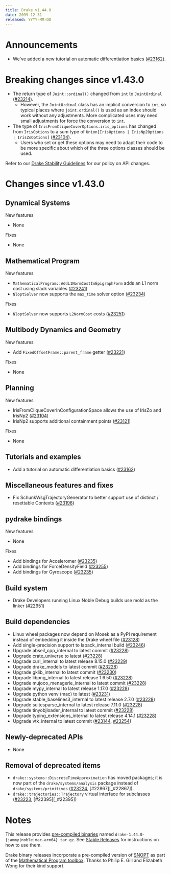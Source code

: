 ```yaml
---
title: Drake v1.44.0
date: 2099-12-31
released: YYYY-MM-DD
---
```


# Announcements

* We've added a new tutorial on automatic differentiation basics ([#23162][_#23162]).

# Breaking changes since v1.43.0

* The return type of `Joint::ordinal()` changed from `int` to `JointOrdinal`
  ([#23214][_#23214]).
  * However, the `JointOrdinal` class has an implicit conversion to `int`, so
    typical places where `joint.ordinal()` is used as an index should work
    without any adjustments. More complicated uses may need small adjustments
	for force the conversion to `int`.
* The type of `IrisFromCliqueCoverOptions.iris_options` has changed from
  `IrisOptions` to a sum type of `Union[IrisOptions | IrisNp2Options |
  IrisZoOptions]` ([#23104][_#23104]).
  * Users who set or get these options may need to adapt their code to be more
    specific about which of the three options classes should be used.

Refer to our [Drake Stability Guidelines](/stable.html) for our policy
on API changes.

# Changes since v1.43.0

## Dynamical Systems

<!-- <relnotes for systems go here> -->

New features

* None

Fixes

* None

## Mathematical Program

<!-- <relnotes for solvers go here> -->

New features

* `MathematicalProgram::AddL1NormCostInEpigraphForm` adds an L1 norm cost using slack variables ([#23241][_#23241])
* `NloptSolver` now supports the `max_time` solver option ([#23234][_#23234])

Fixes

* `NloptSolver` now supports `L2NormCost` costs ([#23251][_#23251])

## Multibody Dynamics and Geometry

<!-- <relnotes for geometry,multibody go here> -->

New features

* Add `FixedOffsetFrame::parent_frame` getter ([#23221][_#23221])

Fixes

* None

## Planning

<!-- <relnotes for planning go here> -->

New features

* IrisFromCliqueCoverInConfigurationSpace allows the use of IrisZo and IrisNp2 ([#23104][_#23104])
* IrisNp2 supports additional containment points ([#23121][_#23121])

Fixes

* None

## Tutorials and examples

<!-- <relnotes for examples,tutorials go here> -->

* Add a tutorial on automatic differentiation basics ([#23162][_#23162])

## Miscellaneous features and fixes

<!-- <relnotes for common,math,lcm,lcmtypes,manipulation,perception,visualization go here> -->

* Fix SchunkWsgTrajectoryGenerator to better support use of distinct / resettable Contexts ([#23196][_#23196])

## pydrake bindings

<!-- <relnotes for bindings go here> -->

New features

* None

Fixes

* Add bindings for Acceleromer ([#23235][_#23235])
* Add bindings for ForceDensityField ([#23255][_#23255])
* Add bindings for Gyroscope ([#23235][_#23235])

## Build system

<!-- <relnotes for cmake,doc,setup,third_party,tools go here> -->

* Drake Developers running Linux Noble Debug builds use mold as the linker ([#22951][_#22951])

## Build dependencies

<!-- <relnotes for workspace go here> -->

* Linux wheel packages now depend on Mosek as a PyPI requirement instead of embedding it inside the Drake wheel file ([#23128][_#23128])
* Add single-precision support to lapack_internal build ([#23246][_#23246])
* Upgrade abseil_cpp_internal to latest commit ([#23228][_#23228])
* Upgrade crate_universe to latest ([#23228][_#23228])
* Upgrade curl_internal to latest release 8.15.0 ([#23229][_#23229])
* Upgrade drake_models to latest commit ([#23228][_#23228])
* Upgrade gklib_internal to latest commit ([#23230][_#23230])
* Upgrade libpng_internal to latest release 1.6.50 ([#23228][_#23228])
* Upgrade mujoco_menagerie_internal to latest commit ([#23228][_#23228])
* Upgrade mypy_internal to latest release 1.17.0 ([#23228][_#23228])
* Upgrade python venv (mac) to latest ([#23231][_#23231])
* Upgrade stable_baselines3_internal to latest release 2.7.0 ([#23228][_#23228])
* Upgrade suitesparse_internal to latest release 7.11.0 ([#23228][_#23228])
* Upgrade tinyobjloader_internal to latest commit ([#23228][_#23228])
* Upgrade typing_extensions_internal to latest release 4.14.1 ([#23228][_#23228])
* Upgrade vtk_internal to latest commit ([#23144][_#23144], [#23254][_#23254])

## Newly-deprecated APIs

* None

## Removal of deprecated items

* `drake::systems::DiscreteTimeApproximation` has moved packages; it is now part of the `drake/systems/analysis` package instead of `drake/systems/primitives` ([#23224][_#23224], [#22867][_#22867]).
* `drake::trajectories::Trajectory` virtual interface for subclasses ([#23223][_#23223], [#22395][_#22395])

# Notes

This release provides [pre-compiled binaries](https://github.com/RobotLocomotion/drake/releases/tag/v1.44.0) named
``drake-1.44.0-{jammy|noble|mac-arm64}.tar.gz``. See [Stable Releases](/from_binary.html#stable-releases) for instructions on how to use them.

Drake binary releases incorporate a pre-compiled version of [SNOPT](https://ccom.ucsd.edu/~optimizers/solvers/snopt/) as part of the
[Mathematical Program toolbox](https://drake.mit.edu/doxygen_cxx/group__solvers.html). Thanks to
Philip E. Gill and Elizabeth Wong for their kind support.

<!-- <begin issue links> -->
[_#22951]: https://github.com/RobotLocomotion/drake/pull/22951
[_#23104]: https://github.com/RobotLocomotion/drake/pull/23104
[_#23121]: https://github.com/RobotLocomotion/drake/pull/23121
[_#23128]: https://github.com/RobotLocomotion/drake/pull/23128
[_#23144]: https://github.com/RobotLocomotion/drake/pull/23144
[_#23162]: https://github.com/RobotLocomotion/drake/pull/23162
[_#23196]: https://github.com/RobotLocomotion/drake/pull/23196
[_#23214]: https://github.com/RobotLocomotion/drake/pull/23214
[_#23221]: https://github.com/RobotLocomotion/drake/pull/23221
[_#23223]: https://github.com/RobotLocomotion/drake/pull/23223
[_#23224]: https://github.com/RobotLocomotion/drake/pull/23224
[_#23228]: https://github.com/RobotLocomotion/drake/pull/23228
[_#23229]: https://github.com/RobotLocomotion/drake/pull/23229
[_#23230]: https://github.com/RobotLocomotion/drake/pull/23230
[_#23231]: https://github.com/RobotLocomotion/drake/pull/23231
[_#23234]: https://github.com/RobotLocomotion/drake/pull/23234
[_#23235]: https://github.com/RobotLocomotion/drake/pull/23235
[_#23241]: https://github.com/RobotLocomotion/drake/pull/23241
[_#23246]: https://github.com/RobotLocomotion/drake/pull/23246
[_#23251]: https://github.com/RobotLocomotion/drake/pull/23251
[_#23254]: https://github.com/RobotLocomotion/drake/pull/23254
[_#23255]: https://github.com/RobotLocomotion/drake/pull/23255
<!-- <end issue links> -->

<!--
  Current oldest_commit 2a041e59c6bf946cbf5516bb891bbbd7add8c853 (exclusive).
  Current newest_commit 0ae3b99ed0b87602cdc29c47595c569b6de65680 (inclusive).
-->
